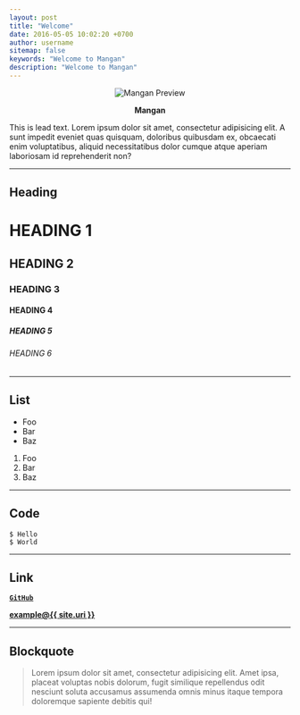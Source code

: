 ```yaml
---
layout: post
title: "Welcome"
date: 2016-05-05 10:02:20 +0700
author: username
sitemap: false
keywords: "Welcome to Mangan"
description: "Welcome to Mangan"
---
```

<p align="center"><img src="https://dikiaap.pages.dev/img/open-source/mangan_preview.png" alt="Mangan Preview"></p>

<p align="center"><strong>Mangan</strong></p>
This is lead text. Lorem ipsum dolor sit amet, consectetur adipisicing elit. A sunt impedit eveniet quas quisquam, doloribus quibusdam ex, obcaecati enim voluptatibus, aliquid necessitatibus dolor cumque atque aperiam laboriosam id reprehenderit non?

***

## Heading

# HEADING 1

## HEADING 2

### HEADING 3

#### HEADING 4

##### HEADING 5

###### HEADING 6

***

## List

<ul>
    <li>Foo</li>
    <li>Bar</li>
    <li>Baz</li>
</ul>

<ol>
    <li>Foo</li>
    <li>Bar</li>
    <li>Baz</li>
</ol>

***

## Code

```
$ Hello
$ World
```

***

## Link

[**`GitHub`**](https://github.com/lilintech)

<a href="mailto:{{ site.email }}"><b>example<span class="big bg">@</span>{{ site.uri }}</b></a>

***

## Blockquote

> Lorem ipsum dolor sit amet, consectetur adipisicing elit. Amet ipsa, placeat voluptas nobis dolorum, fugit similique repellendus odit nesciunt soluta accusamus assumenda omnis minus itaque tempora doloremque sapiente debitis qui!